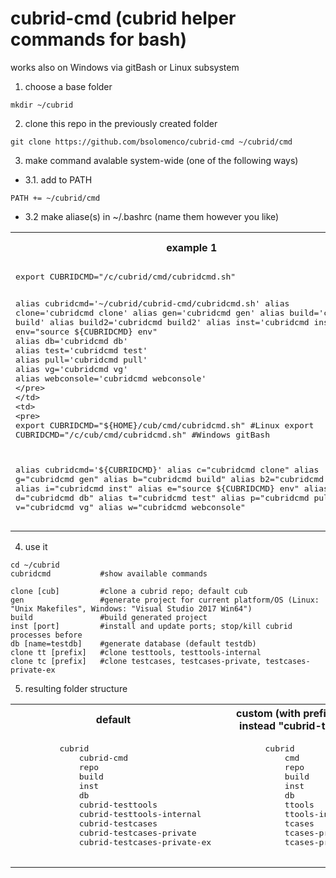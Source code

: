 # cubrid-cmd (cubrid helper commands for bash)
works also on Windows via gitBash or Linux subsystem

1. choose a base folder
```
mkdir ~/cubrid
```
2. clone this repo in the previously created folder
```
git clone https://github.com/bsolomenco/cubrid-cmd ~/cubrid/cmd
```
3. make command avalable system-wide (one of the following ways)
  * 3.1. add to PATH
```
PATH += ~/cubrid/cmd
```
  * 3.2 make aliase(s) in ~/.bashrc (name them however you like)
<table>
  <tr>
     <th>example 1</th>
     <th>example 2</th>
  </tr>
  <tr>
     <td>
       <pre>
export CUBRIDCMD="/c/cubrid/cmd/cubridcmd.sh"

alias cubridcmd='~/cubrid/cubrid-cmd/cubridcmd.sh'
alias clone='cubridcmd clone'
alias gen='cubridcmd gen'
alias build='cubridcmd build'
alias build2='cubridcmd build2'
alias inst='cubridcmd inst'
alias env="source ${CUBRIDCMD} env"
alias db='cubridcmd db'
alias test='cubridcmd test'
alias pull='cubridcmd pull'
alias vg='cubridcmd vg'
alias webconsole='cubridcmd webconsole'
       </pre>
     </td>
     <td>
       <pre>
export CUBRIDCMD="${HOME}/cub/cmd/cubridcmd.sh" #Linux
export CUBRIDCMD="/c/cub/cmd/cubridcmd.sh"   #Windows gitBash

alias cubridcmd='${CUBRIDCMD}'
alias c="cubridcmd clone"
alias g="cubridcmd gen"
alias b="cubridcmd build"
alias b2="cubridcmd build2"
alias i="cubridcmd inst"
alias e="source ${CUBRIDCMD} env"
alias d="cubridcmd db"
alias t="cubridcmd test"
alias p="cubridcmd pull"
alias v="cubridcmd vg"
alias w="cubridcmd webconsole"
       </pre>
     </td>
  </tr>
</table>



4. use it
```
cd ~/cubrid
cubridcmd           #show available commands

clone [cub]         #clone a cubrid repo; default cub
gen                 #generate project for current platform/OS (Linux: "Unix Makefiles", Windows: "Visual Studio 2017 Win64")
build               #build generated project
inst [port]         #install and update ports; stop/kill cubrid processes before
db [name=testdb]    #generate database (default testdb)
clone tt [prefix]   #clone testtools, testtools-internal
clone tc [prefix]   #clone testcases, testcases-private, testcases-private-ex
```
5. resulting folder structure

<table>
  <tr>
     <th>default</th>
     <th>custom (with prefix="t" instead "cubrid-test")</th>
  </tr>
  <tr>
     <td>
       <pre>
         cubrid
             cubrid-cmd
             repo
             build
             inst
             db
             cubrid-testtools
             cubrid-testtools-internal
             cubrid-testcases
             cubrid-testcases-private
             cubrid-testcases-private-ex
       </pre>
     </td>
     <td>
       <pre>
         cubrid
             cmd
             repo
             build
             inst
             db
             ttools
             ttools-internal
             tcases
             tcases-private
             tcases-private-ex
       </pre>
     </td>
  </tr>
</table>
